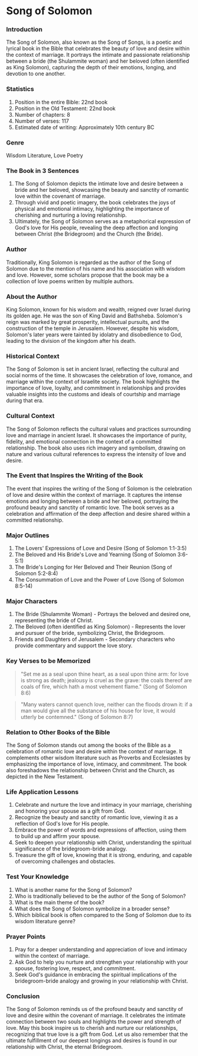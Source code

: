 # Song of Solomon

### Introduction

The Song of Solomon, also known as the Song of Songs, is a poetic and lyrical book in the Bible that celebrates the beauty of love and desire within the context of marriage. It portrays the intimate and passionate relationship between a bride (the Shulammite woman) and her beloved (often identified as King Solomon), capturing the depth of their emotions, longing, and devotion to one another.

### Statistics

1. Position in the entire Bible: 22nd book
2. Position in the Old Testament: 22nd book
3. Number of chapters: 8
4. Number of verses: 117
5. Estimated date of writing: Approximately 10th century BC

### Genre

Wisdom Literature, Love Poetry

### The Book in 3 Sentences

1. The Song of Solomon depicts the intimate love and desire between a bride and her beloved, showcasing the beauty and sanctity of romantic love within the covenant of marriage.
2. Through vivid and poetic imagery, the book celebrates the joys of physical and emotional intimacy, highlighting the importance of cherishing and nurturing a loving relationship.
3. Ultimately, the Song of Solomon serves as a metaphorical expression of God's love for His people, revealing the deep affection and longing between Christ (the Bridegroom) and the Church (the Bride).

### Author

Traditionally, King Solomon is regarded as the author of the Song of Solomon due to the mention of his name and his association with wisdom and love. However, some scholars propose that the book may be a collection of love poems written by multiple authors.

### About the Author

King Solomon, known for his wisdom and wealth, reigned over Israel during its golden age. He was the son of King David and Bathsheba. Solomon's reign was marked by great prosperity, intellectual pursuits, and the construction of the temple in Jerusalem. However, despite his wisdom, Solomon's later years were tainted by idolatry and disobedience to God, leading to the division of the kingdom after his death.

### Historical Context

The Song of Solomon is set in ancient Israel, reflecting the cultural and social norms of the time. It showcases the celebration of love, romance, and marriage within the context of Israelite society. The book highlights the importance of love, loyalty, and commitment in relationships and provides valuable insights into the customs and ideals of courtship and marriage during that era.

### Cultural Context

The Song of Solomon reflects the cultural values and practices surrounding love and marriage in ancient Israel. It showcases the importance of purity, fidelity, and emotional connection in the context of a committed relationship. The book also uses rich imagery and symbolism, drawing on nature and various cultural references to express the intensity of love and desire.

### The Event that Inspires the Writing of the Book

The event that inspires the writing of the Song of Solomon is the celebration of love and desire within the context of marriage. It captures the intense emotions and longing between a bride and her beloved, portraying the profound beauty and sanctity of romantic love. The book serves as a celebration and affirmation of the deep affection and desire shared within a committed relationship.

### Major Outlines

1. The Lovers' Expressions of Love and Desire (Song of Solomon 1:1-3:5)
2. The Beloved and His Bride's Love and Yearning (Song of Solomon 3:6-5:1)
3. The Bride's Longing for Her Beloved and Their Reunion (Song of Solomon 5:2-8:4)
4. The Consummation of Love and the Power of Love (Song of Solomon 8:5-14)

### Major Characters

1. The Bride (Shulammite Woman) - Portrays the beloved and desired one, representing the bride of Christ.&#x20;
2. The Beloved (often identified as King Solomon) - Represents the lover and pursuer of the bride, symbolizing Christ, the Bridegroom.&#x20;
3. Friends and Daughters of Jerusalem - Secondary characters who provide commentary and support the love story.

### Key Verses to be Memorized

> "Set me as a seal upon thine heart, as a seal upon thine arm: for love is strong as death; jealousy is cruel as the grave: the coals thereof are coals of fire, which hath a most vehement flame." (Song of Solomon 8:6)

> "Many waters cannot quench love, neither can the floods drown it: if a man would give all the substance of his house for love, it would utterly be contemned." (Song of Solomon 8:7)

### Relation to Other Books of the Bible

The Song of Solomon stands out among the books of the Bible as a celebration of romantic love and desire within the context of marriage. It complements other wisdom literature such as Proverbs and Ecclesiastes by emphasizing the importance of love, intimacy, and commitment. The book also foreshadows the relationship between Christ and the Church, as depicted in the New Testament.

### Life Application Lessons

1. Celebrate and nurture the love and intimacy in your marriage, cherishing and honoring your spouse as a gift from God.
2. Recognize the beauty and sanctity of romantic love, viewing it as a reflection of God's love for His people.
3. Embrace the power of words and expressions of affection, using them to build up and affirm your spouse.
4. Seek to deepen your relationship with Christ, understanding the spiritual significance of the bridegroom-bride analogy.
5. Treasure the gift of love, knowing that it is strong, enduring, and capable of overcoming challenges and obstacles.

### Test Your Knowledge

1. What is another name for the Song of Solomon?
2. Who is traditionally believed to be the author of the Song of Solomon?
3. What is the main theme of the book?
4. What does the Song of Solomon symbolize in a broader sense?
5. Which biblical book is often compared to the Song of Solomon due to its wisdom literature genre?

### Prayer Points

1. Pray for a deeper understanding and appreciation of love and intimacy within the context of marriage.
2. Ask God to help you nurture and strengthen your relationship with your spouse, fostering love, respect, and commitment.
3. Seek God's guidance in embracing the spiritual implications of the bridegroom-bride analogy and growing in your relationship with Christ.

### Conclusion

The Song of Solomon reminds us of the profound beauty and sanctity of love and desire within the covenant of marriage. It celebrates the intimate connection between two souls and highlights the power and strength of love. May this book inspire us to cherish and nurture our relationships, recognizing that true love is a gift from God. Let us also remember that the ultimate fulfillment of our deepest longings and desires is found in our relationship with Christ, the eternal Bridegroom.
